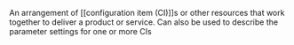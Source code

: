 An arrangement of [[configuration item (CI)]]s or other resources that work together to deliver a product or service. Can also be used to describe the parameter settings for one or more CIs